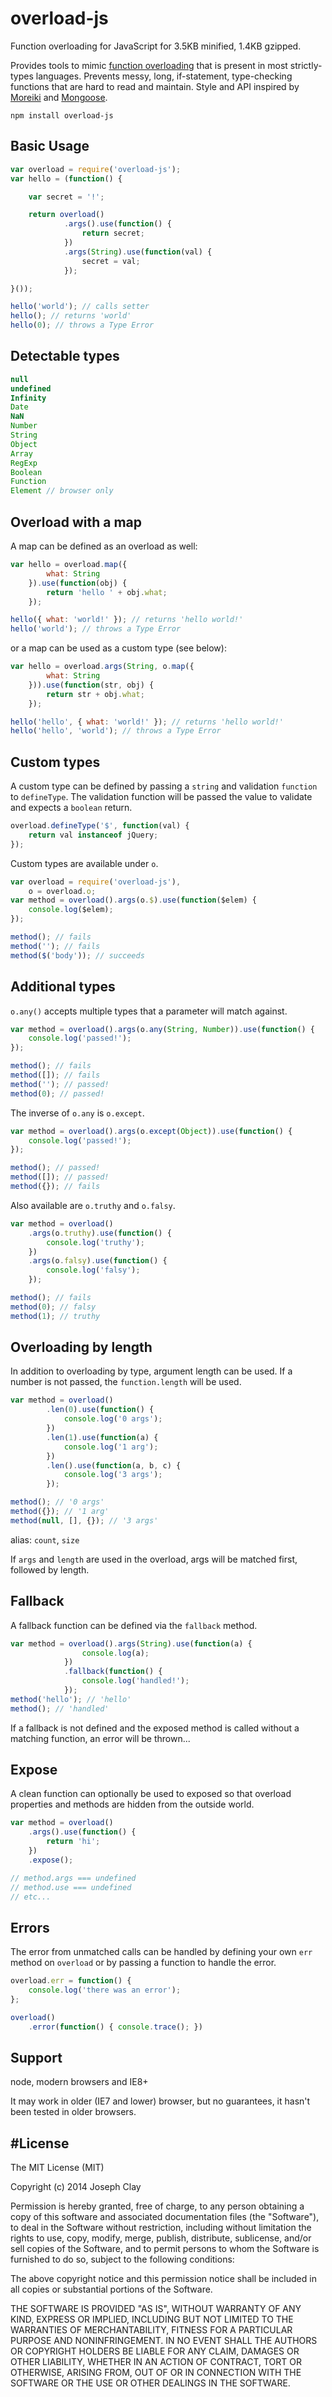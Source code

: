 overload-js
==========

Function overloading for JavaScript for 3.5KB minified, 1.4KB gzipped.

Provides tools to mimic [function overloading][1] that is present in most strictly-types languages. Prevents messy, long, if-statement, type-checking functions that are hard to read and maintain. Style and API inspired by [Moreiki][2] and [Mongoose][3].

[1]: <https://en.wikipedia.org/wiki/Function_overloading>
[2]: <https://github.com/Moeriki/overload-js>
[3]: <http://mongoosejs.com/>

`npm install overload-js`

Basic Usage
-----------

```javascript
var overload = require('overload-js');
var hello = (function() {

	var secret = '!';

	return overload()
			.args().use(function() {
				return secret;
			})
			.args(String).use(function(val) {
				secret = val;
			});

}());

hello('world'); // calls setter
hello(); // returns 'world'
hello(0); // throws a Type Error
```

Detectable types
----------------

```javascript
null
undefined
Infinity
Date
NaN
Number
String
Object
Array
RegExp
Boolean
Function
Element // browser only
```

Overload with a map
----------------

A map can be defined as an overload as well:

```javascript
var hello = overload.map({
		what: String
	}).use(function(obj) {
		return 'hello ' + obj.what;
	});

hello({ what: 'world!' }); // returns 'hello world!'
hello('world'); // throws a Type Error
```

or a map can be used as a custom type (see below):
```javascript
var hello = overload.args(String, o.map({
		what: String
	})).use(function(str, obj) {
		return str + obj.what;
	});

hello('hello', { what: 'world!' }); // returns 'hello world!'
hello('hello', 'world'); // throws a Type Error
```

Custom types
----------------

A custom type can be defined by passing a `string` and validation `function` to
`defineType`. The validation function will be passed the value to validate
and expects a `boolean` return.

```javascript
overload.defineType('$', function(val) {
	return val instanceof jQuery;
});
```

Custom types are available under `o`.

```javascript
var overload = require('overload-js'),
	o = overload.o;
var method = overload().args(o.$).use(function($elem) {
	console.log($elem);
});

method(); // fails
method(''); // fails
method($('body')); // succeeds
```

Additional types
----------------

`o.any()` accepts multiple types that a parameter will match against.

```javascript
var method = overload().args(o.any(String, Number)).use(function() {
	console.log('passed!');
});

method(); // fails
method([]); // fails
method(''); // passed!
method(0); // passed!
```

The inverse of `o.any` is `o.except`.

```javascript
var method = overload().args(o.except(Object)).use(function() {
	console.log('passed!');
});

method(); // passed!
method([]); // passed!
method({}); // fails
```

Also available are `o.truthy` and `o.falsy`.

```javascript
var method = overload()
	.args(o.truthy).use(function() {
		console.log('truthy');
	})
	.args(o.falsy).use(function() {
		console.log('falsy');
	});

method(); // fails
method(0); // falsy
method(1); // truthy
```

Overloading by length
----------------

In addition to overloading by type, argument length can be used.
If a number is not passed, the `function.length` will be used.

```javascript
var method = overload()
		.len(0).use(function() {
			console.log('0 args');
		})
		.len(1).use(function(a) {
			console.log('1 arg');
		})
		.len().use(function(a, b, c) {
			console.log('3 args');
		});

method(); // '0 args'
method({}); // '1 arg'
method(null, [], {}); // '3 args'
```

alias: `count`, `size`

If `args` and `length` are used in the overload, args will be matched
first, followed by length.

Fallback
----------------

A fallback function can be defined via the `fallback` method.

```javascript
var method = overload().args(String).use(function(a) {
				console.log(a);
			})
			.fallback(function() {
				console.log('handled!');
			});
method('hello'); // 'hello'
method(); // 'handled'
```

If a fallback is not defined and the exposed method is called
without a matching function, an error will be thrown...

Expose
----------------

A clean function can optionally be used to exposed so that overload properties
and methods are hidden from the outside world. 

```javascript
var method = overload()
	.args().use(function() {
		return 'hi';
	})
	.expose();

// method.args === undefined
// method.use === undefined
// etc...
```

Errors
----------------

The error from unmatched calls can be handled by defining your own `err` method on `overload` or
by passing a function to handle the error.

```javascript
overload.err = function() {
	console.log('there was an error');
};

overload()
	.error(function() { console.trace(); })
```

Support
----------------

node, modern browsers and IE8+

It may work in older (IE7 and lower) browser, but no guarantees, it hasn't been tested in older browsers.

#License
----------------

The MIT License (MIT)

Copyright (c) 2014 Joseph Clay

Permission is hereby granted, free of charge, to any person obtaining a copy
of this software and associated documentation files (the "Software"), to deal
in the Software without restriction, including without limitation the rights
to use, copy, modify, merge, publish, distribute, sublicense, and/or sell
copies of the Software, and to permit persons to whom the Software is
furnished to do so, subject to the following conditions:

The above copyright notice and this permission notice shall be included in
all copies or substantial portions of the Software.

THE SOFTWARE IS PROVIDED "AS IS", WITHOUT WARRANTY OF ANY KIND, EXPRESS OR
IMPLIED, INCLUDING BUT NOT LIMITED TO THE WARRANTIES OF MERCHANTABILITY,
FITNESS FOR A PARTICULAR PURPOSE AND NONINFRINGEMENT.  IN NO EVENT SHALL THE
AUTHORS OR COPYRIGHT HOLDERS BE LIABLE FOR ANY CLAIM, DAMAGES OR OTHER
LIABILITY, WHETHER IN AN ACTION OF CONTRACT, TORT OR OTHERWISE, ARISING FROM,
OUT OF OR IN CONNECTION WITH THE SOFTWARE OR THE USE OR OTHER DEALINGS IN
THE SOFTWARE.
